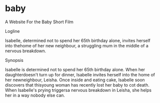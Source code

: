 # baby

A Website For the Baby Short Film

Logline

Isabelle, determined not to spend her 65th birthday alone, invites herself into thehome of her new neighbour, a struggling mum in the middle of a nervous breakdown.

Synopsis

Isabelle is determined not to spend her 65th birthday alone. When her daughterdoesn't turn up for dinner, Isabelle invites herself into the home of her newneighbour, Leisha. Once inside and eating cake, Isabelle soon discovers that thisyoung woman has recently lost her baby to cot death. When Isabelle's prying triggersa nervous breakdown in Leisha, she helps her in a way nobody else can.